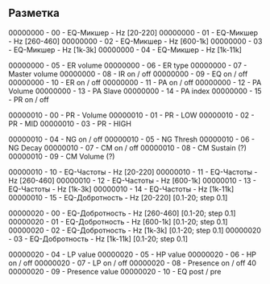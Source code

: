 ## Разметка

00000000 - 00 - EQ-Микшер - Hz [20-220]
00000000 - 01 - EQ-Микшер - Hz [260-460]
00000000 - 02 - EQ-Микшер - Hz [600-1k]
00000000 - 03 - EQ-Микшер - Hz [1k-3k]
00000000 - 04 - EQ-Микшер - Hz [1k-11k]

00000000 - 05 - ER volume
00000000 - 06 - ER type
00000000 - 07 - Master volume
00000000 - 08 - IR on / off
00000000 - 09 - EQ on / off
00000000 - 10 - ER on / off
00000000 - 11 - PA on / off
00000000 - 12 - PA Volume
00000000 - 13 - PA Slave
00000000 - 14 - PA index
00000000 - 15 - PR on / off

00000010 - 00 - PR - Volume
00000010 - 01 - PR - LOW
00000010 - 02 - PR - MID
00000010 - 03 - PR - HIGH

00000010 - 04 - NG on / off
00000010 - 05 - NG Thresh
00000010 - 06 - NG Decay
00000010 - 07 - CM on / off
00000010 - 08 - CM Sustain (?)
00000010 - 09 - CM Volume (?)

00000010 - 10 - EQ-Частоты - Hz [20-220]
00000010 - 11 - EQ-Частоты - Hz [260-460]
00000010 - 12 - EQ-Частоты - Hz [600-1k]
00000010 - 13 - EQ-Частоты - Hz [1k-3k]
00000010 - 14 - EQ-Частоты - Hz [1k-11k]
00000010 - 15 - EQ-Добротность - Hz [20-220] [0.1-20; step 0.1]

00000020 - 00 - EQ-Добротность - Hz [260-460] [0.1-20; step 0.1]
00000020 - 01 - EQ-Добротность - Hz [600-1k] [0.1-20; step 0.1]
00000020 - 02 - EQ-Добротность - Hz [1k-3k] [0.1-20; step 0.1]
00000020 - 03 - EQ-Добротность - Hz [1k-11k] [0.1-20; step 0.1]

00000020 - 04 - LP value
00000020 - 05 - HP value
00000020 - 06 - HP on / off
00000020 - 07 - LP on / off
00000020 - 08 - Presence on / off 40
00000020 - 09 - Presence value
00000020 - 10 - EQ post / pre